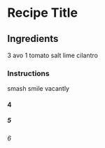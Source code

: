 
# Recipe Title

## Ingredients

3 avo
1 tomato 
salt
lime
cilantro

### Instructions
smash
smile vacantly


#### 4
##### 5
###### 6
